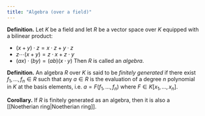 ```yaml
---
title: "Algebra (over a field)"
---
```


**Definition.** Let $K$ be a field and let $R$ be a vector space over $K$ equipped with a bilinear product:
- $(x+y)\cdot z = x\cdot z+y\cdot z$
- $z\cdots (x+y)=z\cdot x+z\cdot y$
- $(ax)\cdot (by)=(ab)(x\cdot y)$
Then $R$ is called an _algebra_.

**Definition.** An algebra $R$ over $K$ is said to be _finitely generated_ if there exist $f_1,\dots,f_n\in R$ such that any $a\in R$ is the evaluation of a degree $n$ polynomial in $K$ at the basis elements, i.e. $a=F(f_1,\dots,f_n)$ where $F\in K[x_1,\dots,x_n]$.

**Corollary.** If $R$ is finitely generated as an algebra, then it is also a [[Noetherian ring|Noetherian ring]].